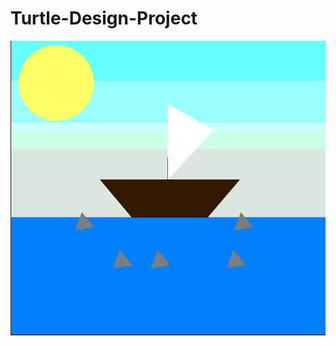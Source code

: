 # Turtle-Design-Project
<img src = "https://github.com/programmingdream123/Turtle-Design-Project/blob/master/sharkattack.PNG">
